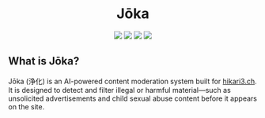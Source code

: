 <h1 align="center">Jōka</h1>
<p align="center">
  <img src="https://img.shields.io/github/commit-activity/m/hikari3-ch/joka?style=flat-square&color=eba0ac&label=Commit%20Activity">
  <img src="https://img.shields.io/github/contributors/hikari3-ch/joka?style=flat-square&color=fab387&label=Contributors">
  <img src="https://img.shields.io/github/issues/hikari3-ch/joka?style=flat-square&color=f9e2af&label=Issues">
  <img src="https://img.shields.io/badge/Code_Style-Prettier-pink?style=flat-square&color=a6e3a1" href="https://prettier.io/">
</p>

## What is Jōka?

Jōka (浄化) is an AI-powered content moderation system built for [hikari3.ch](https://hikari3.ch/). It is designed to detect and filter illegal or harmful material—such as unsolicited advertisements and child sexual abuse content before it appears on the site.
